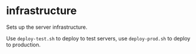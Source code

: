 # infrastructure

Sets up the server infrastructure.

Use `deploy-test.sh` to deploy to test servers, use `deploy-prod.sh` to deploy to production.